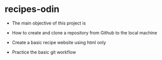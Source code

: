 # recipes-odin
* The main objective of this project is

* How to create and clone a repository from Github to the local machine
* Create a basic recipe website using html only
* Practice the basic git workflow